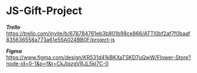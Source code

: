 # JS-Gift-Project

***Trello***
https://trello.com/invite/b/678784761eb3b801b98ce866/ATTI0bf2af7f0baaf835636558a773a61e55A024BB0F/project-js


***Figma***
https://www.figma.com/design/KR531d41kBKXaTSKD7uQwW/Flower-Store?node-id=0-1&p=f&t=CkJIqzgVRJL5kl7C-0

